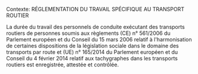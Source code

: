 Contexte: RÉGLEMENTATION DU TRAVAIL SPÉCIFIQUE AU TRANSPORT ROUTIER

La durée du travail des personnels de conduite exécutant des transports routiers de personnes soumis aux règlements (CE) n° 561/2006 du Parlement européen et du Conseil du 15 mars 2006 relatif à l'harmonisation de certaines dispositions de la législation sociale dans le domaine des transports par route et (UE) n° 165/2014 du Parlement européen et du Conseil du 4 février 2014 relatif aux tachygraphes dans les transports routiers est enregistrée, attestée et contrôlée.